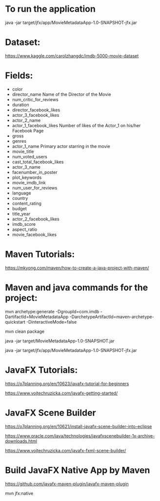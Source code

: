 # To run the application
java -jar target/jfx/app/MovieMetadataApp-1.0-SNAPSHOT-jfx.jar

# Dataset:
https://www.kaggle.com/carolzhangdc/imdb-5000-movie-dataset

# Fields:
- color
- director_name	Name of the Director of the Movie
- num_critic_for_reviews
- duration
- director_facebook_likes
- actor_3_facebook_likes
- actor_2_name
- actor_1_facebook_likes	Number of likes of the Actor_1 on his/her Facebook Page
- gross
- genres
- actor_1_name	Primary actor starring in the movie
- movie_title
- num_voted_users
- cast_total_facebook_likes
- actor_3_name
- facenumber_in_poster
- plot_keywords
- movie_imdb_link
- num_user_for_reviews
- language
- country
- content_rating
- budget
- title_year
- actor_2_facebook_likes
- imdb_score
- aspect_ratio
- movie_facebook_likes

# Maven Tutorials:
https://mkyong.com/maven/how-to-create-a-java-project-with-maven/

# Maven and java commands for the project:
mvn archetype:generate -DgroupId=com.imdb -DartifactId=MovieMetadataApp -DarchetypeArtifactId=maven-archetype-quickstart -DinteractiveMode=false

mvn clean package

java -jar target/MovieMetadataApp-1.0-SNAPSHOT.jar

java -jar target/jfx/app/MovieMetadataApp-1.0-SNAPSHOT-jfx.jar

# JavaFX Tutorials:
https://o7planning.org/en/10623/javafx-tutorial-for-beginners

https://www.vojtechruzicka.com/javafx-getting-started/

# JavaFX Scene Builder
https://o7planning.org/en/10621/install-javafx-scene-builder-into-eclipse

https://www.oracle.com/java/technologies/javafxscenebuilder-1x-archive-downloads.html

https://www.vojtechruzicka.com/javafx-fxml-scene-builder/

# Build JavaFX Native App by Maven
https://github.com/javafx-maven-plugin/javafx-maven-plugin

mvn jfx:native
